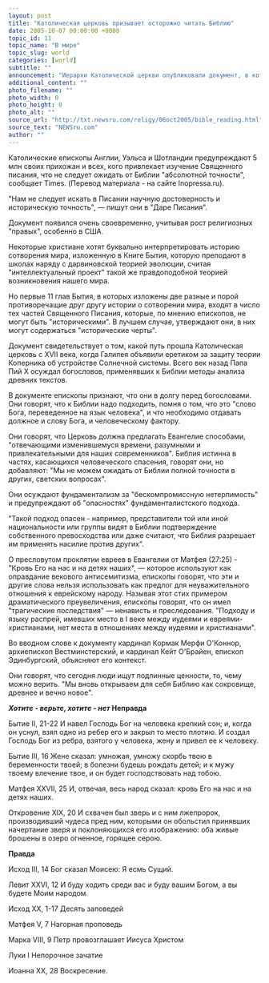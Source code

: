 ```yaml
---
layout: post
title: "Католическая церковь призывает осторожно читать Библию"
date: 2005-10-07 00:00:00 +0000
topic_id: 11
topic_name: "В мире"
topic_slug: world
categories: [world]
subtitle: ""
announcement: "Иерархи Католической церкви опубликовали документ, в котором верующим сообщается, что не все написанное в Библии является правдой."
additional_content: ""
photo_filename: ""
photo_width: 0
photo_height: 0
photo_alt: ""
source_url: "http://txt.newsru.com/religy/06oct2005/bible_reading.html"
source_text: "NEWSru.com"
author: ""
---
```

Католические епископы Англии, Уэльса и Шотландии предупреждают 5 млн своих прихожан и всех, кого привлекает изучение Священного писания, что не следует ожидать от Библии "абсолютной точности", сообщает Times. (Перевод материала - на сайте Inopressa.ru).

"Нам не следует искать в Писании научную достоверность и историческую точность", &mdash; пишут они в "Даре Писания".

Документ появился очень своевременно, учитывая рост религиозных "правых", особенно в США.

Некоторые христиане хотят буквально интерпретировать историю сотворения мира, изложенную в Книге Бытия, которую преподают в школах наряду с дарвиновской теорией эволюции, считая "интеллектуальный проект" такой же правдоподобной теорией возникновения нашего мира.

Но первые 11 глав Бытия, в которых изложены две разные и порой противоречащие друг другу истории о сотворении мира, входят в число тех частей Священного Писания, которые, по мнению епископов, не могут быть "историческими". В лучшем случае, утверждают они, в них могут содержаться "исторические черты".

Документ свидетельствует о том, какой путь прошла Католическая церковь с XVII века, когда Галилея объявили еретиком за защиту теории Коперника об устройстве Солнечной системы. Всего век назад Папа Пий X осуждал богословов, применявших к Библии методы анализа древних текстов.

В документе епископы признают, что они в долгу перед богословами. Они говорят, что к Библии надо подходить, помня о том, что это "слово Бога, переведенное на язык человека", и что необходимо отдавать должное и слову Бога, и человеческому фактору.

Они говорят, что Церковь должна предлагать Евангелие способами, "отвечающими изменившемуся времени, разумными и привлекательными для наших современников". Библия истинна в частях, касающихся человеческого спасения, говорят они, но добавляют: "Мы не можем ожидать от Библии полной точности в других, светских вопросах".

Они осуждают фундаментализм за "бескомпромиссную нетерпимость" и предупреждают об "опасностях" фундаменталистского подхода.

"Такой подход опасен - например, представители той или иной национальности или группы видят в Библии подтверждение собственного превосходства или даже считают, что Библия разрешает им применять насилие против других".

О пресловутом проклятии евреев в Евангелии от Матфея (27:25) - "Кровь Его на нас и на детях наших", &mdash; которое используют как оправдание векового антисемитизма, епископы говорят, что эти и другие слова нельзя использовать как предлог для неуважительного отношения к еврейскому народу. Называя этот стих примером драматического преувеличения, епископы говорят, что он имел "трагические последствия" &mdash; ненависть и преследования. "Подходу и языку распрей, имевших место в I веке между иудеями и евреями-христианами, нет места в отношениях между иудеями и христианами".

Во вводном слове к документу кардинал Кормак Мерфи О'Коннор, архиепископ Вестминстерский, и кардинал Кейт О'Брайен, епископ Эдинбургский, объясняют его контекст.

Они говорят, что сегодня люди ищут подлинные ценности, то, чему можно верить. "Мы вновь открываем для себя Библию как сокровище, древнее и вечно новое".

<strong><em>Хотите - верьте, хотите - нет</em>
Неправда</strong>

Бытие II, 21-22 И навел Господь Бог на человека крепкий сон; и, когда он уснул, взял одно из ребер его и закрыл то место плотию. И создал Господь Бог из ребра, взятого у человека, жену и привел ее к человеку.

Бытие III, 16 Жене сказал: умножая, умножу скорбь твою в беременности твоей; в болезни будешь рождать детей; и к мужу твоему влечение твое, и он будет господствовать над тобою.

Матфея XXVII, 25 И, отвечая, весь народ сказал: кровь Его на нас и на детях наших.

Откровение XIX, 20 И схвачен был зверь и с ним лжепророк, производивший чудеса пред ним, которыми он обольстил принявших начертание зверя и поклоняющихся его изображению: оба живые брошены в озеро огненное, горящее серою.

<strong>Правда</strong>

Исход III, 14 Бог сказал Моисею: Я есмь Сущий.

Левит XXVI, 12 И буду ходить среди вас и буду вашим Богом, а вы будете Моим народом.

Исход XX, 1-17 Десять заповедей

Матфея V, 7 Нагорная проповедь

Марка VIII, 9 Петр провозглашает Иисуса Христом

Луки I Непорочное зачатие

Иоанна XX, 28 Воскресение.
